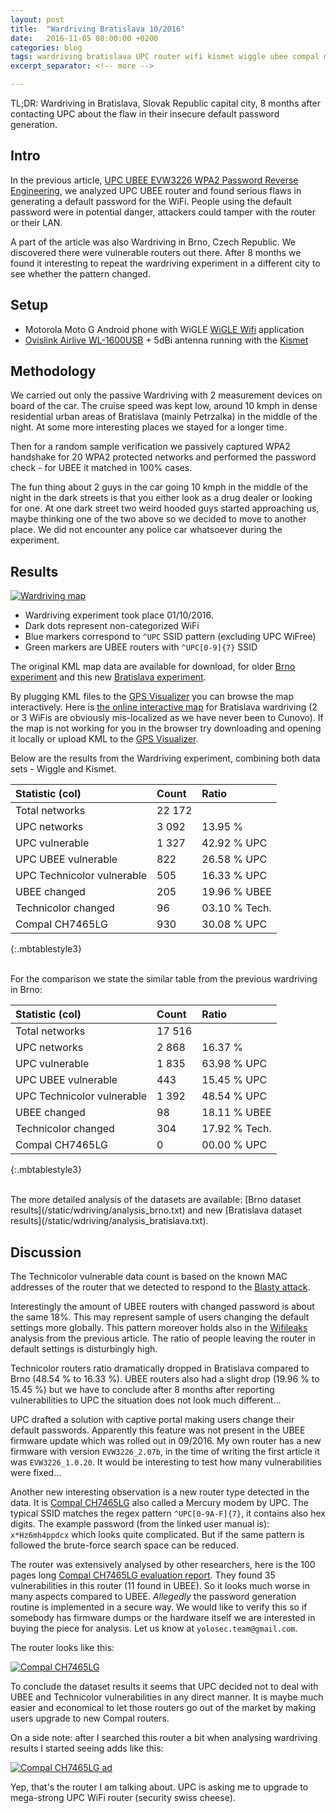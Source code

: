 ```yaml
---
layout: post
title:  "Wardriving Bratislava 10/2016"
date:   2016-11-05 08:00:00 +0200
categories: blog
tags: wardriving bratislava UPC router wifi kismet wiggle ubee compal mercury
excerpt_separator: <!-- more -->

---
```


TL;DR: Wardriving in Bratislava, Slovak Republic capital city, 8 months after contacting UPC about
 the flaw in their insecure default password generation.

<!-- more -->

## Intro

In the previous article, [UPC UBEE EVW3226 WPA2 Password Reverse Engineering], we analyzed UPC UBEE router and found serious
flaws in generating a default password for the WiFi.
People using the default password were in potential danger, attackers could tamper with the router or their LAN.

A part of the article was also Wardriving in Brno, Czech Republic. We discovered there were vulnerable routers
out there. After 8 months we found it interesting to repeat the wardriving experiment in a different city to see
whether the pattern changed.

## Setup

* Motorola Moto G Android phone with WiGLE [WiGLE Wifi](https://play.google.com/store/apps/details?id=net.wigle.wigleandroid) application
* [Ovislink Airlive WL-1600USB](https://www.cnet.com/products/ovislink-airlive-wl-1600usb-network-adapter/) + 5dBi antenna
running with the [Kismet](https://en.wikipedia.org/wiki/Kismet_(software))

## Methodology

We carried out only the passive Wardriving with 2 measurement devices on board of the car. The cruise speed was kept low,
 around 10 kmph in dense residential urban areas of Bratislava (mainly Petrzalka) in the middle of the night. At some more interesting
 places we stayed for a longer time.

Then for a random sample verification we passively captured WPA2 handshake for 20 WPA2
protected networks and performed the password check - for UBEE it matched in 100% cases.

The fun thing about 2 guys in the car going 10 kmph in the middle of the night in the dark streets is that you either look
as a drug dealer or looking for one. At one dark street two weird hooded guys started approaching us,
maybe thinking one of the two above so we decided to move to another place. We did not encounter any police car whatsoever
during the experiment.

## Results

[![Wardriving map](/static/wdriving/map_ba.png)](/static/wdriving/map_ba.png)

* Wardriving experiment took place 01/10/2016.
* Dark dots represent non-categorized WiFi
* Blue markers correspond to `^UPC` SSID pattern (excluding UPC WiFree)
* Green markers are UBEE routers with `^UPC[0-9]{7}` SSID

The original KML map data are available for download, for older
[Brno experiment](/static/wdriving/wdriving1.kml) and this new
[Bratislava experiment](/static/wdriving/wdriving2.kml).

By plugging KML files to the [GPS Visualizer](http://www.gpsvisualizer.com/) you can browse
the map interactively. Here is [the online interactive map](/static/wdriving/ba-live-map.html) for Bratislava
wardriving (2 or 3 WiFis are obviously mis-localized as we have never been to Cunovo). If the map is not working
for you in the browser try downloading and opening it locally or upload KML to the [GPS Visualizer](http://www.gpsvisualizer.com/).

Below are the results from the Wardriving experiment, combining both data sets - Wiggle and Kismet.

| Statistic (col)               | Count         | Ratio           |
| :---------------------------- | :------------ | :-------------- |
| Total networks                | 22 172        |                 |
| UPC networks                  | 3 092         | 13.95 %         |
| UPC vulnerable                | 1 327         | 42.92 % UPC     |
| UPC UBEE vulnerable           | 822           | 26.58 % UPC     |
| UPC Technicolor vulnerable    | 505           | 16.33 % UPC     |
| UBEE changed                  | 205           | 19.96 % UBEE    |
| Technicolor changed           | 96            | 03.10 % Tech.   |
| Compal CH7465LG               | 930           | 30.08 % UPC     |
{:.mbtablestyle3}

<br/>
For the comparison we state the similar table from the previous wardriving in Brno:

| Statistic (col)               | Count         | Ratio           |
| :---------------------------- | :------------ | :-------------- |
| Total networks                | 17 516        |                 |
| UPC networks                  | 2 868         | 16.37 %         |
| UPC vulnerable                | 1 835         | 63.98 % UPC     |
| UPC UBEE vulnerable           | 443           | 15.45 % UPC     |
| UPC Technicolor vulnerable    | 1 392         | 48.54 % UPC     |
| UBEE changed                  | 98            | 18.11 % UBEE    |
| Technicolor changed           | 304           | 17.92 % Tech.   |
| Compal CH7465LG               | 0             | 00.00 % UPC     |
{:.mbtablestyle3}

<br/>
The more detailed analysis of the datasets are available:
[Brno dataset results](/static/wdriving/analysis_brno.txt) and new
[Bratislava dataset results](/static/wdriving/analysis_bratislava.txt).

## Discussion

The Technicolor vulnerable data count is based on the known MAC addresses of the
router that we detected to respond to the [Blasty attack](https://haxx.in/upc-wifi/).

Interestingly the amount of UBEE routers with changed password is about the same 18%. This may represent
sample of users changing the default settings more globally. This pattern moreover holds also in the
[Wifileaks] analysis from the previous article. The ratio of people leaving the router in default settings
is disturbingly high.

Technicolor routers ratio dramatically dropped in Bratislava compared to Brno (48.54 % to 16.33 %).
UBEE routers also had a slight drop (19.96 % to 15.45 %) but we have to conclude after 8 months after
reporting vulnerabilities to UPC the situation does not look much different...

UPC drafted a solution with captive portal making users change their default passwords. Apparently this
feature was not present in the UBEE firmware update which was rolled out in 09/2016. My own router
has a new firmware with version `EVW3226_2.07b`, in the time of writing the first article it was `EVW3226_1.0.20`.
It would be interesting to test how many vulnerabilities were fixed...

Another new interesting observation is a new router type detected in the data. It is
[Compal CH7465LG](https://www.upc.cz/pdf/manualy_inet/15258_UPC_Mercury_modem_uzivatelsky_manual_v5.pdf)
also called a Mercury modem by UPC. The typical SSID matches the regex pattern `^UPC[0-9A-F]{7}`, it
contains also hex digits. The example password (from the linked user manual is): `x*Hz6mh4ppdcx`
which looks quite complicated. But if the same pattern is followed the brute-force search space can be
reduced.

The router was extensively analysed by other researchers, here is the 100 pages long [Compal CH7465LG evaluation report].
They found 35 vulnerabilities in this router (11 found in UBEE). So it looks much worse in many aspects compared to UBEE.
 _Allegedly_ the password generation routine is implemented in a secure way. We would like to verify this so if somebody has
firmware dumps or the hardware itself we are interested in buying the piece for analysis. Let us know at `yolosec.team@gmail.com`.

The router looks like this:

[![Compal CH7465LG](/static/wdriving/compal.png)](/static/wdriving/compal.png)

To conclude the dataset results it seems that UPC decided not to deal with UBEE and Technicolor vulnerabilities in
any direct manner. It is maybe much easier and economical to let those routers go out of the market
by making users upgrade to new Compal routers.

On a side note: after I searched this router a bit when analysing wardriving results I started seeing adds like this:

[![Compal CH7465LG ad](/static/wdriving/compal_ad.png)](/static/wdriving/compal_ad.png)

Yep, that's the router I am talking about. UPC is asking me to upgrade to mega-strong UPC WiFi router (security swiss cheese).

[UPC UBEE EVW3226 WPA2 Password Reverse Engineering]: https://deadcode.me/blog/2016/07/01/UPC-UBEE-EVW3226-WPA2-Reversing.html
[Wifileaks]: https://deadcode.me/blog/2016/07/01/UPC-UBEE-EVW3226-WPA2-Reversing.html#wifileaks
[Compal CH7465LG evaluation report]: http://www.search-lab.hu/media/Compal_CH7465LG_Evaluation_Report_1.1.pdf

